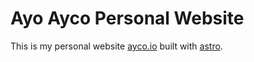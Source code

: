 # Ayo Ayco Personal Website

This is my personal website [ayco.io](https://ayco.io) built with [astro](https://astro.build).

